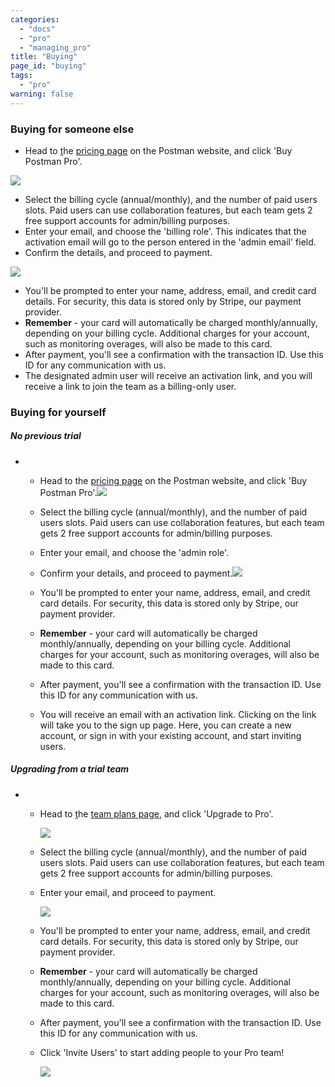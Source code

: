 ```yaml
---
categories: 
  - "docs"
  - "pro"
  - "managing_pro"
title: "Buying"
page_id: "buying"
tags: 
  - "pro"
warning: false
---
```


### Buying for someone else

*   Head to [t](https://www.getpostman.com/pricing)he [pricing page](https://www.getpostman.com/pricing) on the Postman website, and click 'Buy Postman Pro'.

![](https://s3.amazonaws.com/postman-static-getpostman-com/postman-docs/59191627.png)  

*   Select the billing cycle (annual/monthly), and the number of paid users slots. Paid users can use collaboration features, but each team gets 2 free support accounts for admin/billing purposes.
*   Enter your email, and choose the 'billing role'. This indicates that the activation email will go to the person entered in the 'admin email' field.
*   Confirm the details, and proceed to payment.

![](https://s3.amazonaws.com/postman-static-getpostman-com/postman-docs/59191661.png)

*   You'll be prompted to enter your name, address, email, and credit card details. For security, this data is stored only by Stripe, our payment provider.
*   **Remember** - your card will automatically be charged monthly/annually, depending on your billing cycle. Additional charges for your account, such as monitoring overages, will also be made to this card.
*   After payment, you'll see a confirmation with the transaction ID. Use this ID for any communication with us.
*   The designated admin user will receive an activation link, and you will receive a link to join the team as a billing-only user.

### Buying for yourself

##### No previous trial

*   *   Head to the [pricing page](https://www.getpostman.com/pricing) on the Postman website, and click 'Buy Postman Pro'.![](https://s3.amazonaws.com/postman-static-getpostman-com/postman-docs/59191627.png)  

    *   Select the billing cycle (annual/monthly), and the number of paid users slots. Paid users can use collaboration features, but each team gets 2 free support accounts for admin/billing purposes.
    *   Enter your email, and choose the 'admin role'.
    *   Confirm your details, and proceed to payment.![](https://s3.amazonaws.com/postman-static-getpostman-com/postman-docs/59191782.png)  

    *   You'll be prompted to enter your name, address, email, and credit card details. For security, this data is stored only by Stripe, our payment provider.
    *   **Remember** - your card will automatically be charged monthly/annually, depending on your billing cycle. Additional charges for your account, such as monitoring overages, will also be made to this card.
    *   After payment, you'll see a confirmation with the transaction ID. Use this ID for any communication with us.
    *   You will receive an email with an activation link. Clicking on the link will take you to the sign up page. Here, you can create a new account, or sign in with your existing account, and start inviting users.

##### Upgrading from a trial team

*   *   Head to [t](https://app.getpostman.com/dashboard/team-plans)he [team plans page](https://app.getpostman.com/dashboard/team-plans), and click 'Upgrade to Pro'.

        ![](https://s3.amazonaws.com/postman-static-getpostman-com/postman-docs/59191884.png)
    *   Select the billing cycle (annual/monthly), and the number of paid users slots. Paid users can use collaboration features, but each team gets 2 free support accounts for admin/billing purposes.

    *   Enter your email, and proceed to payment.

        ![](https://s3.amazonaws.com/postman-static-getpostman-com/postman-docs/59191943.png)
    *   You'll be prompted to enter your name, address, email, and credit card details. For security, this data is stored only by Stripe, our payment provider.

    *   **Remember** - your card will automatically be charged monthly/annually, depending on your billing cycle. Additional charges for your account, such as monitoring overages, will also be made to this card.

    *   After payment, you'll see a confirmation with the transaction ID. Use this ID for any communication with us.

    *   Click 'Invite Users' to start adding people to your Pro team!

        ![](https://s3.amazonaws.com/postman-static-getpostman-com/postman-docs/59192001.png)
